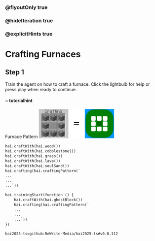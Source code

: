 ### @flyoutOnly true
### @hideIteration true
### @explicitHints true

# Crafting Furnaces

## Step 1
Train the agent on how to craft a furnace. Click the lightbulb for help or press play when ready to continue.

#### ~ tutorialhint 
Furnace Pattern
![Craft Furnace](https://raw.githubusercontent.com/ReWrite-Media/makecode/master/blocks/hai2025/img/furnace_crafting.png "Craft Furnace")

```ghost
hai.craftWith(hai.wood())
hai.craftWith(hai.cobblestone())
hai.craftWith(hai.grass())
hai.craftWith(hai.lava())
hai.craftWith(hai.soulSand())
hai.crafting(hai.craftingPattern(`
...
...
...`))
```

```template
hai.trainingStart(function () {
    hai.craftWith(hai.ghostBlock())
    hai.crafting(hai.craftingPattern(`
    ...
    ...
    ...`))
})
```




```package
hai2025-ts=github:ReWrite-Media/hai2025-ts#v0.0.112
```
